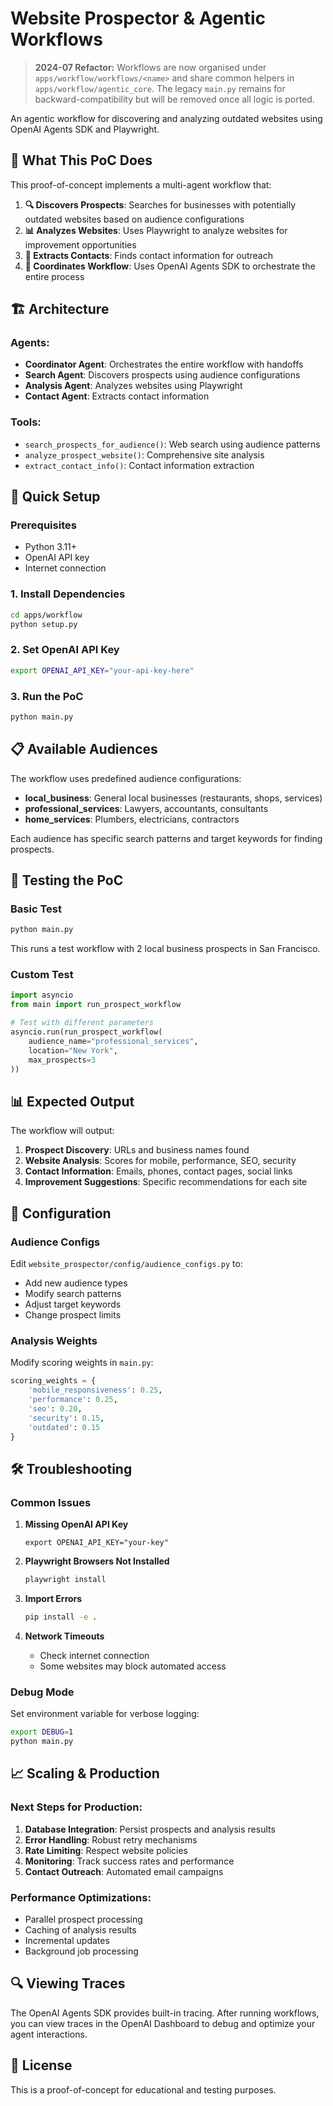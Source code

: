 # Website Prospector & Agentic Workflows

> **2024-07 Refactor:** Workflows are now organised under `apps/workflow/workflows/<name>` and share common helpers in `apps/workflow/agentic_core`. The legacy `main.py` remains for backward-compatibility but will be removed once all logic is ported.

An agentic workflow for discovering and analyzing outdated websites using OpenAI Agents SDK and Playwright.

## 🎯 What This PoC Does

This proof-of-concept implements a multi-agent workflow that:

1. **🔍 Discovers Prospects**: Searches for businesses with potentially outdated websites based on audience configurations
2. **📊 Analyzes Websites**: Uses Playwright to analyze websites for improvement opportunities
3. **📧 Extracts Contacts**: Finds contact information for outreach
4. **🤖 Coordinates Workflow**: Uses OpenAI Agents SDK to orchestrate the entire process

## 🏗️ Architecture

### Agents:

- **Coordinator Agent**: Orchestrates the entire workflow with handoffs
- **Search Agent**: Discovers prospects using audience configurations
- **Analysis Agent**: Analyzes websites using Playwright
- **Contact Agent**: Extracts contact information

### Tools:

- `search_prospects_for_audience()`: Web search using audience patterns
- `analyze_prospect_website()`: Comprehensive site analysis
- `extract_contact_info()`: Contact information extraction

## 🚀 Quick Setup

### Prerequisites

- Python 3.11+
- OpenAI API key
- Internet connection

### 1. Install Dependencies

```bash
cd apps/workflow
python setup.py
```

### 2. Set OpenAI API Key

```bash
export OPENAI_API_KEY="your-api-key-here"
```

### 3. Run the PoC

```bash
python main.py
```

## 📋 Available Audiences

The workflow uses predefined audience configurations:

- **local_business**: General local businesses (restaurants, shops, services)
- **professional_services**: Lawyers, accountants, consultants
- **home_services**: Plumbers, electricians, contractors

Each audience has specific search patterns and target keywords for finding prospects.

## 🧪 Testing the PoC

### Basic Test

```bash
python main.py
```

This runs a test workflow with 2 local business prospects in San Francisco.

### Custom Test

```python
import asyncio
from main import run_prospect_workflow

# Test with different parameters
asyncio.run(run_prospect_workflow(
    audience_name="professional_services",
    location="New York",
    max_prospects=3
))
```

## 📊 Expected Output

The workflow will output:

1. **Prospect Discovery**: URLs and business names found
2. **Website Analysis**: Scores for mobile, performance, SEO, security
3. **Contact Information**: Emails, phones, contact pages, social links
4. **Improvement Suggestions**: Specific recommendations for each site

## 🔧 Configuration

### Audience Configs

Edit `website_prospector/config/audience_configs.py` to:

- Add new audience types
- Modify search patterns
- Adjust target keywords
- Change prospect limits

### Analysis Weights

Modify scoring weights in `main.py`:

```python
scoring_weights = {
    'mobile_responsiveness': 0.25,
    'performance': 0.25,
    'seo': 0.20,
    'security': 0.15,
    'outdated': 0.15
}
```

## 🛠️ Troubleshooting

### Common Issues

1. **Missing OpenAI API Key**

    ```
    export OPENAI_API_KEY="your-key"
    ```

2. **Playwright Browsers Not Installed**

    ```bash
    playwright install
    ```

3. **Import Errors**

    ```bash
    pip install -e .
    ```

4. **Network Timeouts**
    - Check internet connection
    - Some websites may block automated access

### Debug Mode

Set environment variable for verbose logging:

```bash
export DEBUG=1
python main.py
```

## 📈 Scaling & Production

### Next Steps for Production:

1. **Database Integration**: Persist prospects and analysis results
2. **Error Handling**: Robust retry mechanisms
3. **Rate Limiting**: Respect website policies
4. **Monitoring**: Track success rates and performance
5. **Contact Outreach**: Automated email campaigns

### Performance Optimizations:

- Parallel prospect processing
- Caching of analysis results
- Incremental updates
- Background job processing

## 🔍 Viewing Traces

The OpenAI Agents SDK provides built-in tracing. After running workflows, you can view traces in the OpenAI Dashboard to debug and optimize your agent interactions.

## 📝 License

This is a proof-of-concept for educational and testing purposes.
